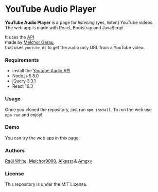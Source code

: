 # YouTube Audio Player
  
**YouTube Audio Player** is a page for *listening* (yes, listen) YouTube videos.  
The web app is made with React, Bootstrap and JavaScript.  
  
  
It uses the [API](https://github.com/melchor629/youtubedl-audio-api)  
made by [Melchor Garau](https://github.com/melchor629),  
that uses `youtube-dl` to get the audio only URL from a YouTube video.  
  
### Requirements  
 - Install the [Youtube Audio API](https://github.com/melchor629/youtubedl-audio-api)  
 - Node.js 5.8.0  
 - jQuery 3.3.1  
 - React 16.3
  
### Usage  
Once you cloned the repository, just run `npm install`. To run the web use `npm run` and enjoy!  

### Demo  
You can try the web app in this [page](https://raul.ml/ytAudio/).  
  
### Authors  
  
[Raúl White](https://github.com/raulwhite), [Melchor9000](http://melchor9000.me), [Alkesst](http://alkesst.github.io/) & [Amgxv](http://amgxv.tech)

### License  
This repository is under the MIT License. 